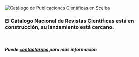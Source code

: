 <br>
<div>
    <div class="row">
        <div class="col-xs-12 col-sm-4 text-center text-middle">
            <img src="/static/images/archives_icon_129343.png" alt="Catálogo de Publicaciones Científicas en Sceiba" title="Catálogo de Publicaciones Científicas en Sceiba">
        </div>
        <div class="col-xs-12 col-sm-7 col-sm-offset-1">            
            <h3> 
                El Catálogo Nacional de Revistas Científicas está en construcción, su lanzamiento está cercano.
            </h3>
            <br/>
            <h5> 
                Puede <a href="/#divcontacto">contactarnos</a> para más información
            </h5>
        </div>
    </div>
</div>     

<br>